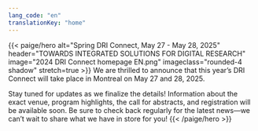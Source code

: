 ```yaml
---
lang_code: "en"
translationKey: "home"
---
```


{{< paige/hero
    alt="Spring DRI Connect, May 27 - May 28, 2025"
    header="TOWARDS INTEGRATED SOLUTIONS FOR DIGITAL RESEARCH"
    image="2024 DRI Connect homepage EN.png"
    imageclass="rounded-4 shadow"
    stretch=true >}}
We are thrilled to announce that this year’s DRI Connect will take place in Montreal on May 27 and 28, 2025. 

Stay tuned for updates as we finalize the details! Information about the exact venue, program highlights, the call for abstracts, and registration will be available soon. Be sure to check back regularly for the latest news—we can’t wait to share what we have in store for you!
{{< /paige/hero >}}

<!--

<p class="text-center">
  <a class="btn btn-primary btn-lg" href="https://events.myconferencesuite.com/DRIConnect/reg/form/edit" role="button" aria-disabled="false" target="_blank">
    Register today!
  </a>
</p>

# Attendees
All Canadian DRI professionals working for and with the Alliance are invited to attend this event (in person or virtually).

# Dates
May 27 and 28, 2024. 

# Location
In person attendance: Halifax Convention Centre, 1650 Argyle Street, Halifax, Nova Scotia. 

Virtual attendance: Connection details are forthcoming. 

-->

